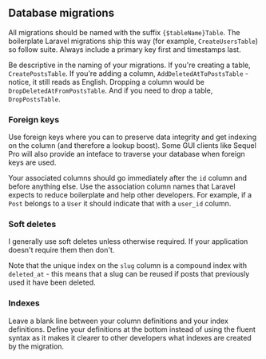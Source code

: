 ## Database migrations

All migrations should be named with the suffix `{$tableName}Table`. The boilerplate Laravel migrations ship this way (for example, `CreateUsersTable`) so follow suite. Always include a primary key first and timestamps last.

Be descriptive in the naming of your migrations. If you're creating a table, `CreatePostsTable`. If you're adding a column, `AddDeletedAtToPostsTable` - notice, it still reads as English. Dropping a column would be `DropDeletedAtFromPostsTable`. And if you need to drop a table, `DropPostsTable`.

### Foreign keys

Use foreign keys where you can to preserve data integrity and get indexing on the column (and therefore a lookup boost). Some GUI clients like Sequel Pro will also provide an inteface to traverse your database when foreign keys are used.

Your associated columns should go immediately after the `id` column and before anything else. Use the association column names that Laravel expects to reduce boilerplate and help other developers. For example, if a `Post` belongs to a `User` it should indicate that with a `user_id` column.

### Soft deletes

I generally use soft deletes unless otherwise required. If your application doesn't require them then don't.

Note that the unique index on the `slug` column is a compound index with `deleted_at` - this means that a slug can be reused if posts that previously used it have been deleted.

### Indexes

Leave a blank line between your column definitions and your index definitions. Define your definitions at the bottom instead of using the fluent syntax as it makes it clearer to other developers what indexes are created by the migration.
